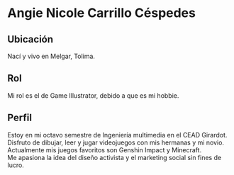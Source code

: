 <h1>Angie Nicole Carrillo Céspedes</h1>
<h2>Ubicación</h2> 
Nací y vivo en Melgar, Tolima.
<h2>Rol</h2>
Mi rol es el de Game Illustrator, debido a que es mi hobbie.
<h2>Perfil</h2>
Estoy en mi octavo semestre de Ingeniería multimedia en el CEAD Girardot. <br>
Disfruto de dibujar, leer y jugar videojuegos con mis hermanas y mi novio. <br>
Actualmente mis juegos favoritos son Genshin Impact y Minecraft. <br>
Me apasiona la idea del diseño activista y el marketing social sin fines de lucro.
